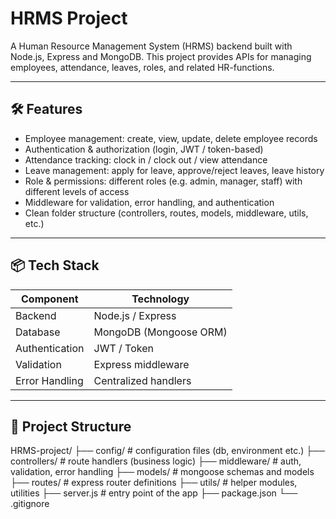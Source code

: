 # HRMS Project

A Human Resource Management System (HRMS) backend built with Node.js, Express and MongoDB. This project provides APIs for managing employees, attendance, leaves, roles, and related HR-functions.

---

## 🛠 Features

- Employee management: create, view, update, delete employee records  
- Authentication & authorization (login, JWT / token-based)  
- Attendance tracking: clock in / clock out / view attendance  
- Leave management: apply for leave, approve/reject leaves, leave history  
- Role & permissions: different roles (e.g. admin, manager, staff) with different levels of access  
- Middleware for validation, error handling, and authentication  
- Clean folder structure (controllers, routes, models, middleware, utils, etc.)

---

## 📦 Tech Stack

| Component        | Technology             |
|------------------|-------------------------|
| Backend          | Node.js / Express       |
| Database         | MongoDB (Mongoose ORM)  |
| Authentication   | JWT / Token             |
| Validation       | Express middleware      |
| Error Handling   | Centralized handlers    |

---

## 📂 Project Structure

HRMS-project/
├── config/ # configuration files (db, environment etc.)
├── controllers/ # route handlers (business logic)
├── middleware/ # auth, validation, error handling
├── models/ # mongoose schemas and models
├── routes/ # express router definitions
├── utils/ # helper modules, utilities
├── server.js # entry point of the app
├── package.json
└── .gitignore

